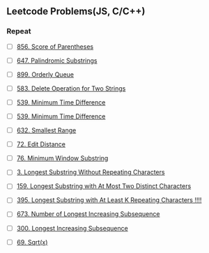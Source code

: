 ## Leetcode Problems(JS, C/C++)

### Repeat

- [ ] [856. Score of Parentheses](./string/856.%20Score%20of%20Parentheses%20!!!!!!!!)
- [ ] [647. Palindromic Substrings](./string/647.%20Palindromic%20Substrings)
- [ ] [899. Orderly Queue](./string/899.%20Orderly%20Queue)
- [ ] [583. Delete Operation for Two Strings](./string/583.%20Delete%20Operation%20for%20Two%20Strings)
- [ ] [539. Minimum Time Difference](./string/539.%20Minimum%20Time%20Difference)
- [ ] [539. Minimum Time Difference](./string/539.%20Minimum%20Time%20Difference)


- [ ] [632. Smallest Range](./array/632.%20Smallest%20Range)


- [ ] [72. Edit Distance](./string/72.%20Edit%20Distance%20!!!!!!!!%20DP)
- [ ] [76. Minimum Window Substring](./string/76.%20Minimum%20Window%20Substring%20!!!!!!!!)
- [ ] [3. Longest Substring Without Repeating Characters](./string/3.%20Longest%20Substring%20Without%20Repeating%20Characters)
- [ ] [159. Longest Substring with At Most Two Distinct Characters](./string/159.%20Longest%20Substring%20with%20At%20Most%20Two%20Distinct%20Characters)
- [ ] [395. Longest Substring with At Least K Repeating Characters !!!!](./string/395.%20Longest%20Substring%20with%20At%20Least%20K%20Repeating%20Characters%20!!!!)


- [ ] [673. Number of Longest Increasing Subsequence](./string/673.%20Number%20of%20Longest%20Increasing%20Subsequence)
- [ ] [300. Longest Increasing Subsequence](./string/300.%20Longest%20Increasing%20Subsequence)

- [ ] [69. Sqrt(x)](./string/69.%20Sqrt(x))


